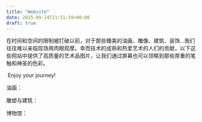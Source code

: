 ```yaml
---
title: "Website"
date: 2025-09-24T21:51:59+08:00
draft: true
---
```


​        在时间和空间的限制被打破以前，对于那些臻美的油画、雕像、建筑、装饰...我们往往难以亲临现场用肉眼观摩。幸而技术的成熟和热爱艺术的人们的贡献，以下这些网站中提供了高质量的艺术品图片，让我们通过屏幕也可以领略到那些厚重的笔触和神圣的色彩。

​         Enjoy your journey!



油画：

[gallerix]: https://gallerix.asia/



雕塑与建筑：

[史密森尼赫尔斯霍恩博物馆与雕塑花园]: https://hirshhorn.si.edu



博物馆：

[大都会]: https://www.metmuseum.org/art/collection
[国家美术馆]: https://www.nga.gov
[现代艺术博物馆]: https://www.moma.org
[荷兰国立博物馆]: https://www.rijksmuseum.nl

